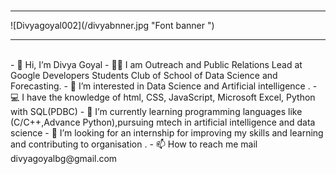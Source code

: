 <br>
<hr>
![Divyagoyal002](/divyabnner.jpg "Font banner ")
<hr>
<br>
- 👋 Hi, I’m Divya Goyal
- 🙎‍♀️ I am Outreach and Public Relations Lead at Google Developers Students Club of School of Data Science and Forecasting.
- 👀 I’m interested in Data Science and Artificial intelligence .
- 💻 I have the knowledge of html, CSS, JavaScript, Microsoft Excel, Python with SQL(PDBC) 
- 🌱 I’m currently learning programming languages like (C/C++,Advance Python),pursuing mtech in artificial intelligence and data science
- 💞️ I’m looking for an internship for improving my skills and learning and contributing to organisation .
- 📫 How to reach me mail divyagoyalbg@gmail.com

<!---
Divyagoyal002/Divyagoyal002 is a ✨ special ✨ repository because its `README.md` (this file) appears on your GitHub profile.
You can click the Preview link to take a look at your changes.
--->
